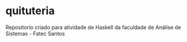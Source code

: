 # quituteria
Repositorio criado para atividade de Haskell da faculdade de Análise de Sistemas - Fatec Santos
